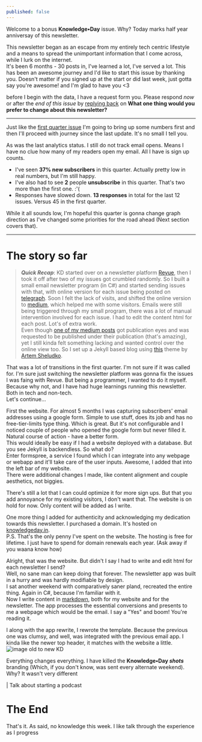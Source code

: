```yaml
---
published: false
---
```

Welcome to a bonus **Knowledge•Day** issue. Why? Today marks half year anniversay of this newsletter.  

This newsletter began as an escape from my entirely tech centric lifestyle and a means to spread the unimportant information that I come across, while I lurk on the internet.  
It's been 6 months - 30 posts in, I've learned a lot, I've served a lot. This has been an awesome journey and I'd like to start this issue by thanking you. Doesn't matter if you signed up at the start or did last week, just gotta say you're awesome! and I'm glad to have you <3  

before I begin with the data, I have a request form you. Please respond *now* or after the *end of this issue* by [replying back](mailto:) on **What one thing would you prefer to change about this newsletter?**  

--------

Just like the [first quarter issue](https://knowledgeday.in/a-quarter-of-texts/) I'm going to bring up some numbers first and then I'll proceed with journey since the last update. It's no small I tell you.  

As was the last analytics status. I still do not track email opens. Means I have no clue how many of my readers open my email. All I have is sign up counts.  

- I've seen **37% new subscribers** in this quarter. Actually pretty low in real numbers, but I'm still happy.  
- I've also had to see **2** people **unsubscribe** in this quarter. That's two more than the first one. :'(  
- Responses have slowed down. **13 responses** in total for the last 12 issues. Versus 45 in the first quarter.

While it all sounds low, I'm hopeful this quarter is gonna change graph direction as I've changed some priorities for the road ahead (Next section covers that).

-----

# The story so far

> **_Quick Recap_**: KD started over on a newsletter platform [Revue](http://getrevue.co/), then I took it off after two of my issues got crumbled randomly. So I built a small email newsletter program (in C#) and started sending issues with that, with online version for each issue being posted on [telegraph](http://telegra.ph/).
Soon I felt the lack of visits, and shifted the online version to [medium](https://medium.com/), which helped me with some visitors. Emails were still being triggered through my small program, there was a lot of manual intervention involved for each issue. I had to edit the content html for each post. Lot's of extra work.  
Even though [one of my medium posts](https://medium.com/the-capital/from-bitcoin-to-mining-to-halving-all-explained-like-were-five-3ca5ba2cef8) got publication eyes and was requested to be published under their publication (that's amazing), yet I still kinda felt something lacking and wanted control over the online view too. So I set up a Jekyll based blog using [this](http://artemsheludko.com/flexible-jekyll/) theme by [Artem Sheludko](https://github.com/artemsheludko).  

That was a lot of transitions in the first quarter. I'm not sure if it was called for. I'm sure just switching the newsletter platform was gonna fix the issues I was faing with Revue. But being a programmer, I wanted to do it myself. Because why not, and I have had huge learnings running this newsletter. Both in tech and non-tech.  
Let's continue...

First the website. For almost 5 months I was capturing subscribers' email addresses using a google form. Simple to use stuff, does its job and has no free-tier-limits type thing. Which is great. But it's not configurable and I noticed couple of people who opened the google form but never filled it. Natural course of action - have a better form.  
This would ideally be easy if I had a website deployed with a database. But you see Jekyll is backendless. So what do?  
Enter formspree, a service I found which I can integrate into any webpage or webapp and it'll take care of the user inputs. Awesome, I added that into the left bar of my website.  
There were additional changes I made, like content alignment and couple aesthetics, not biggies.  

There's still a lot that I can could optimize it for more sign ups. But that you add annoyance for my existing visitors, I don't want that. The website is on hold for now. Only content will be added as I write.  

One more thing I added for authenticity and acknowledging my dedication towards this newsletter. I purchased a domain. It's hosted on [knowledgeday.in](http://knowledgeday.in/).  
P.S. That's the only penny I've spent on the website. The hosting is free for lifetime. I just have to spend for domain renewals each year. (Ask away if you waana know how)  

Alright, that was the website. But didn't I say I had to write and edit html for each newsletter I send?  
Well, no sane man can keep doing that forever. The newsletter app was built in a hurry and was hardly modifiable by design.  
I sat another weekend with comparatively saner pland, recreated the entire thing. Again in C#, because I'm familiar with it.  
Now I write content in [markdown](https://www.markdownguide.org/getting-started/), both for my website and for the newsletter. The app processes the essential conversions and presents to me a webpage which would be the email. I say a "Yes" and boom! You're reading it.  

I along with the app rewrite, I rewrote the template. Because the previous one was clumsy, and well, was integrated with the previous email app. I kinda like the newer top header, it matches with the website a little.  
![image old to new KD]()  

Everything changes everything. I have killed the **Knowledge•Day _shots_** branding (Which, if you don't know, was sent every alternate weekend). Why? It wasn't very different

| Talk about starting a podcast



# The End
That's it. As said, no knowledge this week. I like talk through the experience as I progress
